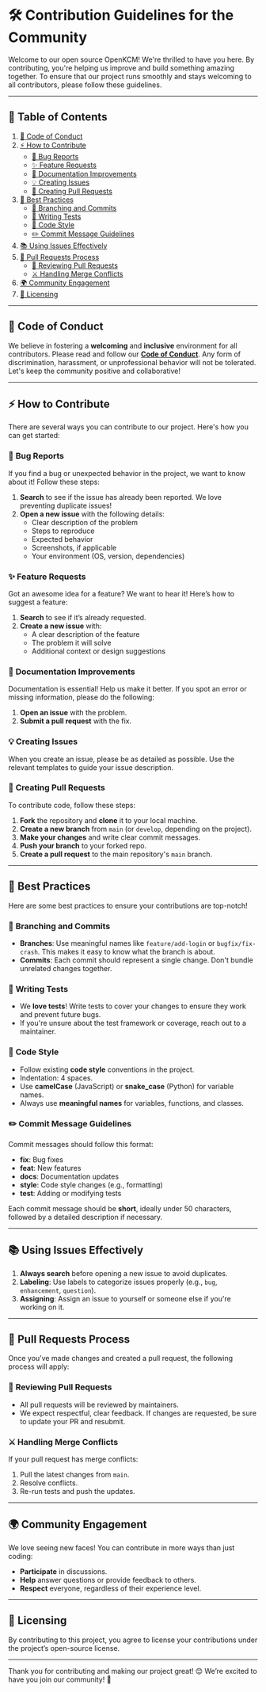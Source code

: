 # 🛠️ **Contribution Guidelines for the Community**

Welcome to our open source OpenKCM! We're thrilled to have you here. By contributing, you're helping us improve and build something amazing together. To ensure that our project runs smoothly and stays welcoming to all contributors, please follow these guidelines.

---

## 📜 **Table of Contents**
1. [💬 Code of Conduct](#code-of-conduct)
2. [⚡ How to Contribute](#how-to-contribute)
   - [🐛 Bug Reports](#bug-reports)
   - [✨ Feature Requests](#feature-requests)
   - [📖 Documentation Improvements](#documentation-improvements)
   - [💡 Creating Issues](#creating-issues)
   - [🚀 Creating Pull Requests](#creating-pull-requests)
3. [🔧 Best Practices](#best-practices)
   - [🌿 Branching and Commits](#branching-and-commits)
   - [🧪 Writing Tests](#writing-tests)
   - [🎨 Code Style](#code-style)
   - [✏️ Commit Message Guidelines](#commit-message-guidelines)
4. [📚 Using Issues Effectively](#using-issues-effectively)
5. [🔀 Pull Requests Process](#pull-requests-process)
   - [👀 Reviewing Pull Requests](#reviewing-pull-requests)
   - [⚔️ Handling Merge Conflicts](#handling-merge-conflicts)
6. [🌍 Community Engagement](#community-engagement)
7. [📄 Licensing](#licensing)

---

## 💬 **Code of Conduct**

We believe in fostering a **welcoming** and **inclusive** environment for all contributors. Please read and follow our [**Code of Conduct**](https://www.contributor-covenant.org/). Any form of discrimination, harassment, or unprofessional behavior will not be tolerated. Let's keep the community positive and collaborative!

---

## ⚡ **How to Contribute**

There are several ways you can contribute to our project. Here's how you can get started:

### 🐛 **Bug Reports**

If you find a bug or unexpected behavior in the project, we want to know about it! Follow these steps:

1. **Search** to see if the issue has already been reported. We love preventing duplicate issues!
2. **Open a new issue** with the following details:
   - Clear description of the problem
   - Steps to reproduce
   - Expected behavior
   - Screenshots, if applicable
   - Your environment (OS, version, dependencies)

### ✨ **Feature Requests**

Got an awesome idea for a feature? We want to hear it! Here’s how to suggest a feature:

1. **Search** to see if it’s already requested.
2. **Create a new issue** with:
   - A clear description of the feature
   - The problem it will solve
   - Additional context or design suggestions

### 📖 **Documentation Improvements**

Documentation is essential! Help us make it better. If you spot an error or missing information, please do the following:

1. **Open an issue** with the problem.
2. **Submit a pull request** with the fix.

### 💡 **Creating Issues**

When you create an issue, please be as detailed as possible. Use the relevant templates to guide your issue description.

### 🚀 **Creating Pull Requests**

To contribute code, follow these steps:

1. **Fork** the repository and **clone** it to your local machine.
2. **Create a new branch** from `main` (or `develop`, depending on the project).
3. **Make your changes** and write clear commit messages.
4. **Push your branch** to your forked repo.
5. **Create a pull request** to the main repository's `main` branch.

---

## 🔧 **Best Practices**

Here are some best practices to ensure your contributions are top-notch!

### 🌿 **Branching and Commits**

- **Branches**: Use meaningful names like `feature/add-login` or `bugfix/fix-crash`. This makes it easy to know what the branch is about.
- **Commits**: Each commit should represent a single change. Don't bundle unrelated changes together.

### 🧪 **Writing Tests**

- We **love tests**! Write tests to cover your changes to ensure they work and prevent future bugs.
- If you're unsure about the test framework or coverage, reach out to a maintainer.

### 🎨 **Code Style**

- Follow existing **code style** conventions in the project.
- Indentation: 4 spaces.
- Use **camelCase** (JavaScript) or **snake_case** (Python) for variable names.
- Always use **meaningful names** for variables, functions, and classes.

### ✏️ **Commit Message Guidelines**

Commit messages should follow this format:

- **fix**: Bug fixes
- **feat**: New features
- **docs**: Documentation updates
- **style**: Code style changes (e.g., formatting)
- **test**: Adding or modifying tests

Each commit message should be **short**, ideally under 50 characters, followed by a detailed description if necessary.

---

## 📚 **Using Issues Effectively**

1. **Always search** before opening a new issue to avoid duplicates.
2. **Labeling**: Use labels to categorize issues properly (e.g., `bug`, `enhancement`, `question`).
3. **Assigning**: Assign an issue to yourself or someone else if you're working on it.

---

## 🔀 **Pull Requests Process**

Once you’ve made changes and created a pull request, the following process will apply:

### 👀 **Reviewing Pull Requests**

- All pull requests will be reviewed by maintainers.
- We expect respectful, clear feedback. If changes are requested, be sure to update your PR and resubmit.

### ⚔️ **Handling Merge Conflicts**

If your pull request has merge conflicts:

1. Pull the latest changes from `main`.
2. Resolve conflicts.
3. Re-run tests and push the updates.

---

## 🌍 **Community Engagement**

We love seeing new faces! You can contribute in more ways than just coding:

- **Participate** in discussions.
- **Help** answer questions or provide feedback to others.
- **Respect** everyone, regardless of their experience level.

---

## 📄 **Licensing**

By contributing to this project, you agree to license your contributions under the project’s open-source license.

---

Thank you for contributing and making our project great! 😊 We’re excited to have you join our community! 🙌
